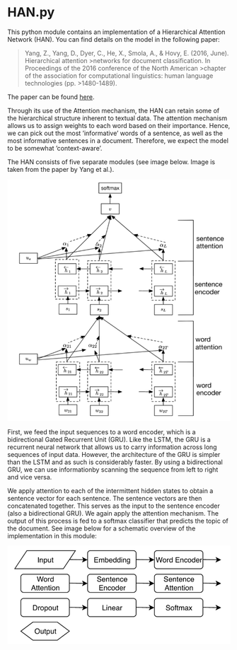 # HAN.py

This python module contains an implementation of a Hierarchical Attention Network (HAN). You can find details on the model in the following paper:

>Yang, Z., Yang, D., Dyer, C., He, X., Smola, A., & Hovy, E. (2016, June). Hierarchical attention >networks for document classification. In Proceedings of the 2016 conference of the North American >chapter of the association for computational linguistics: human language technologies (pp. >1480-1489).

The paper can be found [here](https://www.cs.cmu.edu/~./hovy/papers/16HLT-hierarchical-attention-networks.pdf). 
 
Through its use of the Attention mechanism, the HAN can  retain  some  of  the  hierarchical structure inherent to textual data. The attention mechanism allows us to assign weights to each word based on their importance. Hence, we can pick out the most ’informative’ words of a sentence, as  well  as  the  most  informative  sentences  in  a  document. Therefore,  we  expect  the  model  to  be  somewhat  ’context-aware’. 

The  HAN  consists  of  five  separate  modules (see image below. Image is taken from the paper by Yang et al.). 

<img src="img/attn.png" width=650></img>

First, we feed the input sequences to a word encoder, which is a bidirectional Gated Recurrent Unit (GRU). Like the LSTM, the GRU is a recurrent neural network  that  allows  us  to  carry  information  across  long sequences  of  input  data.  However,  the  architecture  of  the GRU is simpler than the LSTM and as such is considerably faster. By using a bidirectional GRU, we can use informationby scanning the sequence from left to right and vice versa.

We  apply  attention  to  each  of  the  intermittent  hidden states  to  obtain  a  sentence  vector  for  each  sentence.  The sentence vectors are then concatenated together. This serves as  the  input  to  the  sentence  encoder  (also  a  bidirectional GRU). We again apply the attention mechanism. The output of this process is fed to a softmax classifier that predicts the topic of the document. See image below for a schematic overview of the implementation in this module:

<img src="img/implementation.png"></img>


